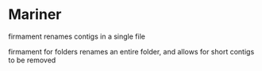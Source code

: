 # Mariner
firmament renames contigs in a single file

firmament for folders renames an entire folder, and allows for short contigs to be removed
